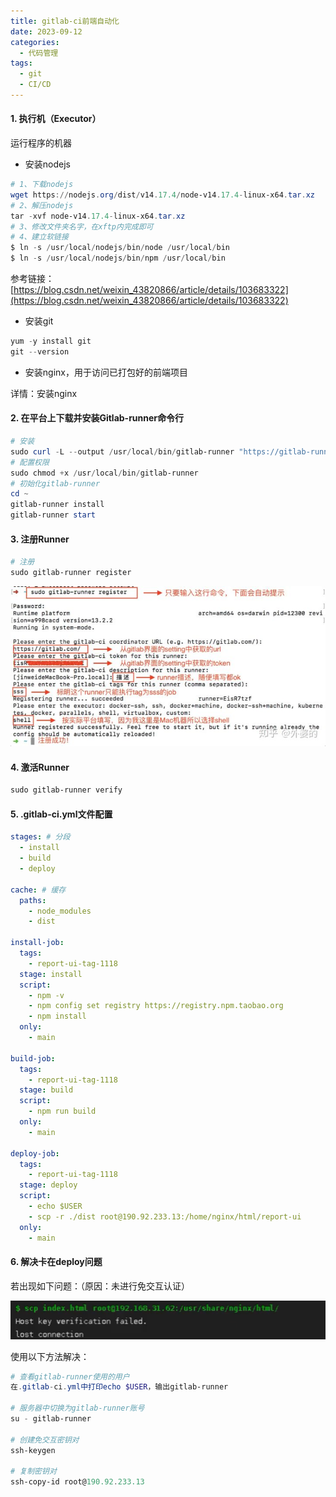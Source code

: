 ```yaml
---
title: gitlab-ci前端自动化
date: 2023-09-12
categories:
  - 代码管理
tags:
  - git
  - CI/CD
---
```


#### 1. 执行机（**Executor**）

运行程序的机器

- 安装nodejs

```PowerShell
# 1、下载nodejs
wget https://nodejs.org/dist/v14.17.4/node-v14.17.4-linux-x64.tar.xz
# 2、解压nodejs
tar -xvf node-v14.17.4-linux-x64.tar.xz
# 3、修改文件夹名字，在xftp内完成即可
# 4、建立软链接
$ ln -s /usr/local/nodejs/bin/node /usr/local/bin
$ ln -s /usr/local/nodejs/bin/npm /usr/local/bin

```

参考链接：[https://blog.csdn.net/weixin_43820866/article/details/103683322](https://blog.csdn.net/weixin_43820866/article/details/103683322)

- 安装git

```PowerShell
yum -y install git
git --version

```
- 安装nginx，用于访问已打包好的前端项目

详情：安装nginx

#### **2. 在平台上下载并安装Gitlab-runner命令行**

```PowerShell
# 安装
sudo curl -L --output /usr/local/bin/gitlab-runner "https://gitlab-runner-downloads.s3.amazonaws.com/latest/binaries/gitlab-runner-linux-amd64"
# 配置权限
sudo chmod +x /usr/local/bin/gitlab-runner
# 初始化gitlab-runner
cd ~
gitlab-runner install
gitlab-runner start

```

#### 3. 注册Runner

```PowerShell
# 注册
sudo gitlab-runner register
```

![](/git相关/gitlab-ci前端自动化-1.png)

#### 4. 激活Runner

```PowerShell
sudo gitlab-runner verify
```

#### 5.  .gitlab-ci.yml文件配置

```YAML
stages: # 分段
  - install
  - build
  - deploy
 
cache: # 缓存
  paths:
    - node_modules
    - dist
 
install-job:
  tags:
    - report-ui-tag-1118
  stage: install
  script:
    - npm -v
    - npm config set registry https://registry.npm.taobao.org 
    - npm install
  only:
    - main
 
build-job:
  tags:
    - report-ui-tag-1118
  stage: build
  script:
    - npm run build
  only:
    - main
 
deploy-job:
  tags:
    - report-ui-tag-1118
  stage: deploy
  script:
    - echo $USER
    - scp -r ./dist root@190.92.233.13:/home/nginx/html/report-ui
  only:
    - main
```

#### 6. 解决卡在deploy问题

若出现如下问题：（原因：未进行免交互认证）

![](/git相关/gitlab-ci前端自动化-2.png)

使用以下方法解决：

```PowerShell
# 查看gitlab-runner使用的用户
在.gitlab-ci.yml中打印echo $USER，输出gitlab-runner

# 服务器中切换为gitlab-runner账号
su - gitlab-runner

# 创建免交互密钥对
ssh-keygen

# 复制密钥对
ssh-copy-id root@190.92.233.13
```
